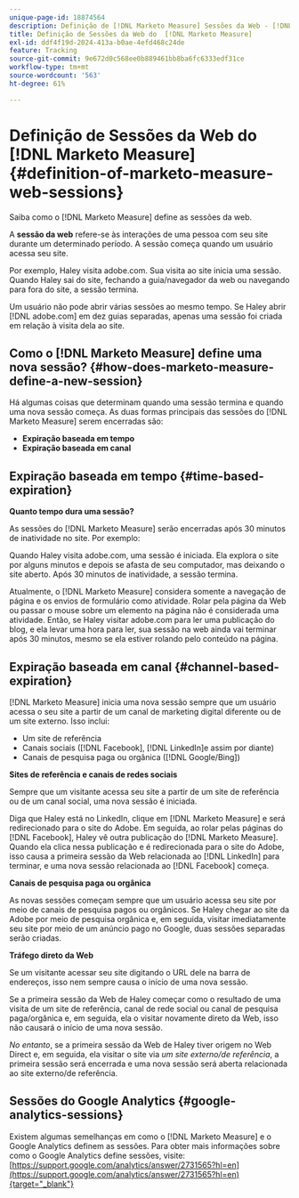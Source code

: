 ```yaml
---
unique-page-id: 18874564
description: Definição de [!DNL Marketo Measure] Sessões da Web - [!DNL Marketo Measure]
title: Definição de Sessões da Web do  [!DNL Marketo Measure]
exl-id: ddf4f19d-2024-413a-b0ae-4efd468c24de
feature: Tracking
source-git-commit: 9e672d0c568ee0b889461bb8ba6fc6333edf31ce
workflow-type: tm+mt
source-wordcount: '563'
ht-degree: 61%

---
```


# Definição de Sessões da Web do [!DNL Marketo Measure] {#definition-of-marketo-measure-web-sessions}

Saiba como o [!DNL Marketo Measure] define as sessões da web.

A **sessão da web** refere-se às interações de uma pessoa com seu site durante um determinado período. A sessão começa quando um usuário acessa seu site.

Por exemplo, Haley visita adobe.com. Sua visita ao site inicia uma sessão. Quando Haley sai do site, fechando a guia/navegador da web ou navegando para fora do site, a sessão termina.

Um usuário não pode abrir várias sessões ao mesmo tempo. Se Haley abrir [!DNL adobe.com] em dez guias separadas, apenas uma sessão foi criada em relação à visita dela ao site.

## Como o [!DNL Marketo Measure] define uma nova sessão? {#how-does-marketo-measure-define-a-new-session}

Há algumas coisas que determinam quando uma sessão termina e quando uma nova sessão começa. As duas formas principais das sessões do [!DNL Marketo Measure] serem encerradas são:

* **Expiração baseada em tempo**
* **Expiração baseada em canal**

## Expiração baseada em tempo {#time-based-expiration}

**Quanto tempo dura uma sessão?**

As sessões do [!DNL Marketo Measure] serão encerradas após 30 minutos de inatividade no site. Por exemplo:

Quando Haley visita adobe.com, uma sessão é iniciada. Ela explora o site por alguns minutos e depois se afasta de seu computador, mas deixando o site aberto. Após 30 minutos de inatividade, a sessão termina.

Atualmente, o [!DNL Marketo Measure] considera somente a navegação de página e os envios de formulário como atividade. Rolar pela página da Web ou passar o mouse sobre um elemento na página não é considerada uma atividade. Então, se Haley visitar adobe.com para ler uma publicação do blog, e ela levar uma hora para ler, sua sessão na web ainda vai terminar após 30 minutos, mesmo se ela estiver rolando pelo conteúdo na página.

## Expiração baseada em canal {#channel-based-expiration}

[!DNL Marketo Measure] inicia uma nova sessão sempre que um usuário acessa o seu site a partir de um canal de marketing digital diferente ou de um site externo. Isso inclui:

* Um site de referência
* Canais sociais ([!DNL Facebook], [!DNL LinkedIn]e assim por diante)
* Canais de pesquisa paga ou orgânica ([!DNL Google/Bing])

**Sites de referência e canais de redes sociais**

Sempre que um visitante acessa seu site a partir de um site de referência ou de um canal social, uma nova sessão é iniciada.

Diga que Haley está no LinkedIn, clique em [!DNL Marketo Measure] e será redirecionado para o site do Adobe. Em seguida, ao rolar pelas páginas do [!DNL Facebook], Haley vê outra publicação do [!DNL Marketo Measure]. Quando ela clica nessa publicação e é redirecionada para o site do Adobe, isso causa a primeira sessão da Web relacionada ao [!DNL LinkedIn] para terminar, e uma nova sessão relacionada ao [!DNL Facebook] começa.

**Canais de pesquisa paga ou orgânica**

As novas sessões começam sempre que um usuário acessa seu site por meio de canais de pesquisa pagos ou orgânicos. Se Haley chegar ao site da Adobe por meio de pesquisa orgânica e, em seguida, visitar imediatamente seu site por meio de um anúncio pago no Google, duas sessões separadas serão criadas.

**Tráfego direto da Web**

Se um visitante acessar seu site digitando o URL dele na barra de endereços, isso nem sempre causa o início de uma nova sessão.

Se a primeira sessão da Web de Haley começar como o resultado de uma visita de um site de referência, canal de rede social ou canal de pesquisa paga/orgânica e, em seguida, ela o visitar novamente direto da Web, isso não causará o início de uma nova sessão.

_No entanto_, se a primeira sessão da Web de Haley tiver origem no Web Direct e, em seguida, ela visitar o site via _um site externo/de referência_, a primeira sessão será encerrada e uma nova sessão será aberta relacionada ao site externo/de referência.

## Sessões do Google Analytics {#google-analytics-sessions}

Existem algumas semelhanças em como o [!DNL Marketo Measure] e o Google Analytics definem as sessões. Para obter mais informações sobre como o Google Analytics define sessões, visite: [https://support.google.com/analytics/answer/2731565?hl=en](https://support.google.com/analytics/answer/2731565?hl=en){target="_blank"}
